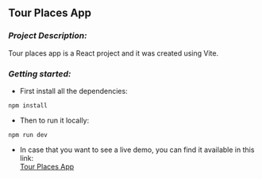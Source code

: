 ## **Tour Places App**

### *Project Description:*
Tour places app is a React project and it was created using Vite.

### *Getting started:* 
  - First install all the dependencies:

  ```
  npm install
  ```
  - Then to run it locally:
  ```
  npm run dev
  ```
  - In case that you want to see a live demo, you can find it available in this link:  
    [Tour Places App](https://tour-places-app-five.vercel.app)
